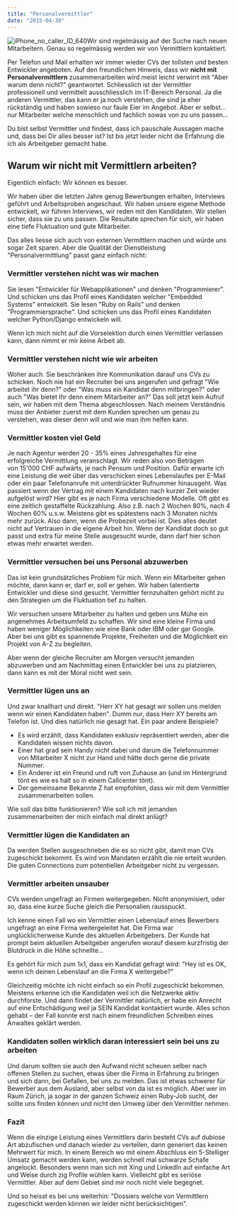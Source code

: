 ```yaml
---
title: "Personalvermittler"
date: "2015-04-30"
---
```


![iPhone_no_caller_ID_640](https://simplificators.files.wordpress.com/2015/01/iphone_no_caller_id_640.jpg?w=169)Wir sind regelmässig auf der Suche nach neuen Mitarbeitern. Genau so regelmässig werden wir von Vermittlern kontaktiert.

Per Telefon und Mail erhalten wir immer wieder CVs der tollsten und besten Entwickler angeboten. Auf den freundlichen Hinweis, dass wir **nicht mit Personalvermittlern** zusammenarbeiten wird meist leicht verwirrt mit "Aber warum denn nicht?" geantwortet. Schliesslich ist der Vermittler professionell und vermittelt ausschliesslich im IT-Bereich Personal. Ja die anderen Vermittler, das kann er ja noch verstehen, die sind ja eher rückständig und haben sowieso nur faule Eier im Angebot. Aber er selbst... nur Mitarbeiter welche menschlich und fachlich sowas von zu uns passen...

Du bist selbst Vermittler und findest, dass ich pauschale Aussagen mache und, dass bei Dir alles besser ist? Ist bis jetzt leider nicht die Erfahrung die ich als Arbeitgeber gemacht habe.

## Warum wir nicht mit Vermittlern arbeiten?

Eigentlich einfach: Wir können es besser.

Wir haben über die letzten Jahre genug Bewerbungen erhalten, Interviews geführt und Arbeitsproben angeschaut. Wir haben unsere eigene Methode entwickelt, wir führen Interviews, wir reden mit den Kandidaten. Wir stellen sicher, dass sie zu uns passen. Die Resultate sprechen für sich, wir haben eine tiefe Fluktuation und gute Mitarbeiter.

Das alles liesse sich auch von externen Vermittlern machen und würde uns sogar Zeit sparen. Aber die Qualität der Dienstleistung "Personalvermittlung" passt ganz einfach nicht:

### Vermittler verstehen nicht was wir machen

Sie lesen "Entwickler für Webapplikationen" und denken "Programmierer". Und schicken uns das Profil eines Kandidaten welcher "Embedded Systems" entwickelt. Sie lesen "Ruby on Rails" und denken "Programmiersprache". Und schicken uns das Profil eines Kandidaten welcher Python/Django entwickeln will.

Wenn ich mich nicht auf die Vorselektion durch einen Vermittler verlassen kann, dann nimmt er mir keine Arbeit ab.

### Vermittler verstehen nicht wie wir arbeiten

Woher auch. Sie beschränken ihre Kommunikation darauf uns CVs zu schicken. Noch nie hat ein Recruiter bei uns angerufen und gefragt "Wie arbeitet ihr denn?" oder "Was muss ein Kandidat denn mitbringen?" oder auch "Was bietet Ihr denn einem Mitarbeiter an?" Das soll jetzt kein Aufruf sein, wir haben mit dem Thema abgeschlossen. Nach meinem Verständnis muss der Anbieter zuerst mit dem Kunden sprechen um genau zu verstehen, was dieser denn will und wie man ihm helfen kann.

### Vermittler kosten viel Geld

Je nach Agentur werden 20 - 35% eines Jahresgehaltes für eine erfolgreiche Vermittlung veranschlagt. Wir reden also von Beträgen von 15'000 CHF aufwärts, je nach Pensum und Position. Dafür erwarte ich eine Leistung die weit über das verschicken eines Lebenslaufes per E-Mail oder ein paar Telefonanrufe mit unterdrückter Rufnummer hinausgeht. Was passiert wenn der Vertrag mit einem Kandidaten nach kurzer Zeit wieder aufgelöst wird? Hier gibt es je nach Firma verschiedene Modelle. Oft gibt es eine zeitlich gestaffelte Rückzahlung. Also z.B. nach 2 Wochen 80%, nach 4 Wochen 60% u.s.w. Meistens gibt es spätestens nach 3 Monaten nichts mehr zurück. Also dann, wenn die Probezeit vorbei ist. Dies alles deutet nicht auf Vertrauen in die eigene Arbeit hin. Wenn der Kandidat doch so gut passt und extra für meine Stelle ausgesucht wurde, dann darf hier schon etwas mehr erwartet werden.

### Vermittler versuchen bei uns Personal abzuwerben

Das ist kein grundsätzliches Problem für mich. Wenn ein Mitarbeiter gehen möchte, dann kann er, darf er, soll er gehen. Wir haben talentierte Entwickler und diese sind gesucht. Vermittler fernzuhalten gehört nicht zu den Strategien um die Fluktuation tief zu halten.

Wir versuchen unsere Mitarbeiter zu halten und geben uns Mühe ein angenehmes Arbeitsumfeld zu schaffen. Wir sind eine kleine Firma und haben weniger Möglichkeiten wie eine Bank oder IBM oder gar Google. Aber bei uns gibt es spannende Projekte, Freiheiten und die Möglichkeit ein Projekt von A-Z zu begleiten.

Aber wenn der gleiche Recruiter am Morgen versucht jemanden abzuwerben und am Nachmittag einen Entwickler bei uns zu platzieren, dann kann es mit der Moral nicht weit sein.

### Vermittler lügen uns an

Und zwar knallhart und direkt. "Herr XY hat gesagt wir sollen uns melden wenn wir einen Kandidaten haben". Dumm nur, dass Herr XY bereits am Telefon ist. Und dies natürlich nie gesagt hat. Ein paar andere Beispiele?

- Es wird erzählt, dass Kandidaten exklusiv repräsentiert werden, aber die Kandidaten wissen nichts davon.
- Einer hat grad sein Handy nicht dabei und darum die Telefonnummer von Mitarbeiter X nicht zur Hand und hätte doch gerne die private Nummer.
- Ein Anderer ist ein Freund und ruft von Zuhause an (und im Hintergrund tönt es wie es halt so in einem Callcenter tönt).
- Der gemeinsame Bekannte Z hat empfohlen, dass wir mit dem Vermittler zusammenarbeiten sollen.

Wie soll das bitte funktionieren? Wie soll ich mit jemanden zusammenarbeiten der mich einfach mal direkt anlügt?

### Vermittler lügen die Kandidaten an

Da werden Stellen ausgeschrieben die es so nicht gibt, damit man CVs zugeschickt bekommt. Es wird von Mandaten erzählt die nie erteilt wurden. Die guten Connections zum potentiellen Arbeitgeber nicht zu vergessen.

### Vermittler arbeiten unsauber

CVs werden ungefragt an Firmen weitergegeben. Nicht anonymisiert, oder so, dass eine kurze Suche gleich die Personalien rausspuckt.

Ich kenne einen Fall wo ein Vermittler einen Lebenslauf eines Bewerbers ungefragt an eine Firma weitergeleitet hat. Die Firma war unglücklicherweise Kunde des aktuellen Arbeitgebers. Der Kunde hat prompt beim aktuellen Arbeitgeber angerufen worauf diesem kurzfristig der Blutdruck in die Höhe schnellte...

Es gehört für mich zum 1x1, dass ein Kandidat gefragt wird: "Hey ist es OK, wenn ich deinen Lebenslauf an die Firma X weitergebe?"

Gleichzeitig möchte ich nicht einfach so ein Profil zugeschickt bekommen. Meistens erkenne ich die Kandidaten weil ich die Netzwerke aktiv durchforste. Und dann findet der Vermittler natürlich, er habe ein Anrecht auf eine Entschädigung weil ja SEIN Kandidat kontaktiert wurde. Alles schon gehabt – der Fall konnte erst nach einem freundlichen Schreiben eines Anwaltes geklärt werden.

### Kandidaten sollen wirklich daran interessiert sein bei uns zu arbeiten

Und darum sollten sie auch den Aufwand nicht scheuen selber nach offenen Stellen zu suchen, etwas über die Firma in Erfahrung zu bringen und sich dann, bei Gefallen, bei uns zu melden. Das ist etwas schwerer für Bewerber aus dem Ausland, aber selbst von da ist es möglich. Aber wer im Raum Zürich, ja sogar in der ganzen Schweiz einen Ruby-Job sucht, der sollte uns finden können und nicht den Umweg über den Vermittler nehmen.

### Fazit

Wenn die einzige Leistung eines Vermittlers darin besteht CVs auf dubiose Art abzufischen und danach wieder zu verteilen, dann generiert das keinen Mehrwert für mich. In einem Bereich wo mit einem Abschluss ein 5-Stelliger Umsatz gemacht werden kann, werden schnell mal schwarze Schafe angelockt. Besonders wenn man sich mit Xing und LinkedIn auf einfache Art und Weise durch zig Profile wühlen kann. Vielleicht gibt es seriöse Vermittler. Aber auf dem Gebiet sind mir noch nicht viele begegnet.

Und so heisst es bei uns weiterhin: "Dossiers welche von Vermittlern zugeschickt werden können wir leider nicht berücksichtigen".
